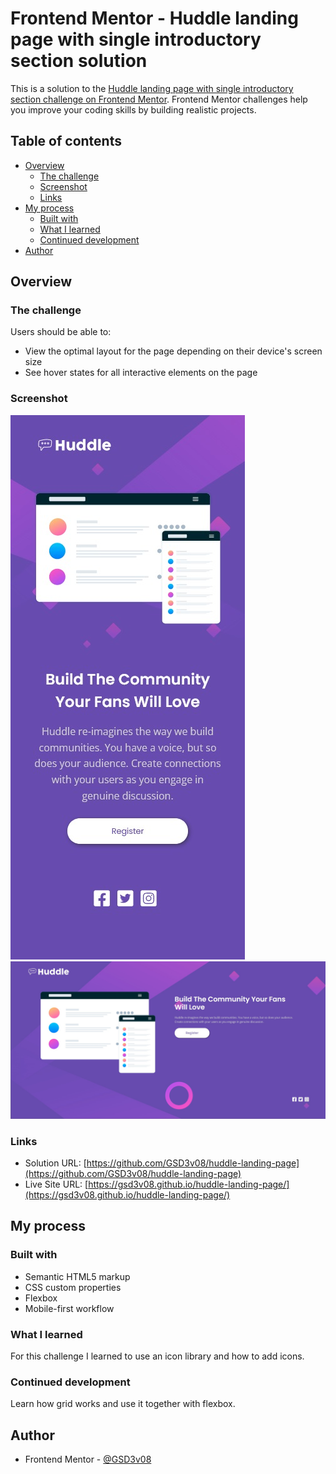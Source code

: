 # Frontend Mentor - Huddle landing page with single introductory section solution

This is a solution to the [Huddle landing page with single introductory section challenge on Frontend Mentor](https://www.frontendmentor.io/challenges/huddle-landing-page-with-a-single-introductory-section-B_2Wvxgi0). Frontend Mentor challenges help you improve your coding skills by building realistic projects. 

## Table of contents

- [Overview](#overview)
  - [The challenge](#the-challenge)
  - [Screenshot](#screenshot)
  - [Links](#links)
- [My process](#my-process)
  - [Built with](#built-with)
  - [What I learned](#what-i-learned)
  - [Continued development](#continued-development)
- [Author](#author)


## Overview

### The challenge

Users should be able to:

- View the optimal layout for the page depending on their device's screen size
- See hover states for all interactive elements on the page

### Screenshot

![](./screenshot-mobile.jpg)
![](./screenshot-desktop.jpg)


### Links

- Solution URL: [https://github.com/GSD3v08/huddle-landing-page](https://github.com/GSD3v08/huddle-landing-page)
- Live Site URL: [https://gsd3v08.github.io/huddle-landing-page/](https://gsd3v08.github.io/huddle-landing-page/)

## My process

### Built with

- Semantic HTML5 markup
- CSS custom properties
- Flexbox
- Mobile-first workflow


### What I learned

For this challenge I learned to use an icon library and how to add icons.



### Continued development

Learn how grid works and use it together with flexbox.


## Author

- Frontend Mentor - [@GSD3v08](https://www.frontendmentor.io/profile/GSD3v08)

